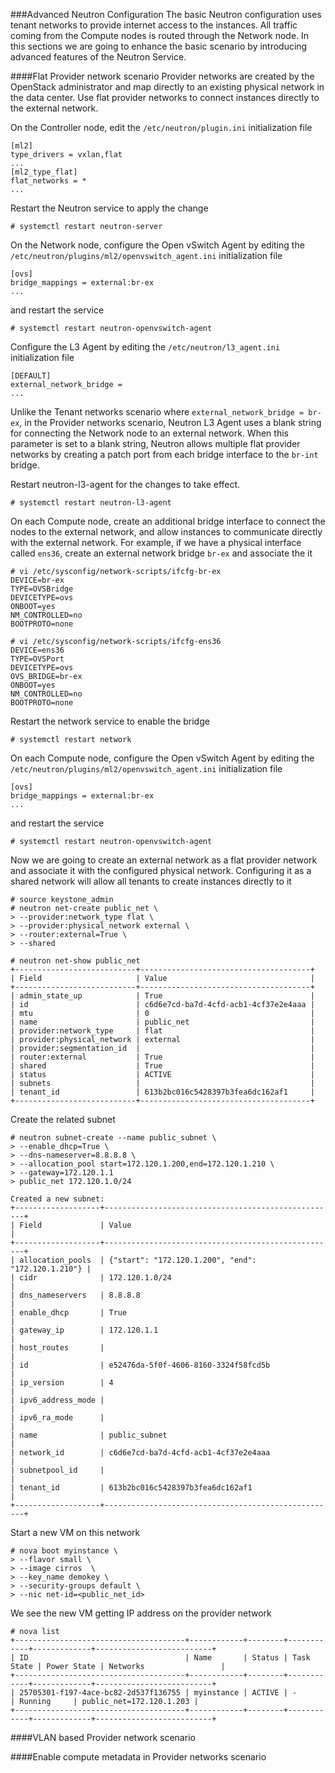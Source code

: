 ###Advanced Neutron Configuration
The basic Neutron configuration uses tenant networks to provide internet access to the instances. All traffic coming from the Compute nodes is routed through the Network node. In this sections we are going to enhance the basic scenario by introducing advanced features of the Neutron Service.

####Flat Provider network scenario
Provider networks are created by the OpenStack administrator and map directly to an existing physical network in the data center. Use flat provider networks to connect instances directly to the external network. 

On the Controller node, edit the ``/etc/neutron/plugin.ini`` initialization file

```
[ml2]
type_drivers = vxlan,flat
...
[ml2_type_flat]
flat_networks = *
...
```

Restart the Neutron service to apply the change
```
# systemctl restart neutron-server
```

On the Network node, configure the Open vSwitch Agent by editing the ``/etc/neutron/plugins/ml2/openvswitch_agent.ini`` initialization file
```
[ovs]
bridge_mappings = external:br-ex
...
```

and restart the service
```
# systemctl restart neutron-openvswitch-agent
```

Configure the L3 Agent by editing the ``/etc/neutron/l3_agent.ini`` initialization file
```
[DEFAULT]
external_network_bridge =
...
```

Unlike the Tenant networks scenario where ``external_network_bridge = br-ex``, in the Provider networks scenario, Neutron L3 Agent uses a blank string for connecting the Network node to an external network. When this parameter is set to a blank string, Neutron allows multiple flat provider networks by creating a patch port from each bridge interface to the ``br-int`` bridge.

Restart neutron-l3-agent for the changes to take effect.
```
# systemctl restart neutron-l3-agent
```

On each Compute node, create an additional bridge interface to connect the nodes to the external network, and allow instances to communicate directly with the external network. For example, if we have a physical interface called ``ens36``, create an external network bridge ``br-ex`` and associate the it
```
# vi /etc/sysconfig/network-scripts/ifcfg-br-ex
DEVICE=br-ex
TYPE=OVSBridge
DEVICETYPE=ovs
ONBOOT=yes
NM_CONTROLLED=no
BOOTPROTO=none

# vi /etc/sysconfig/network-scripts/ifcfg-ens36
DEVICE=ens36
TYPE=OVSPort
DEVICETYPE=ovs
OVS_BRIDGE=br-ex
ONBOOT=yes
NM_CONTROLLED=no
BOOTPROTO=none
```

Restart the network service to enable the bridge
```
# systemctl restart network
```

On each Compute node, configure the Open vSwitch Agent by editing the ``/etc/neutron/plugins/ml2/openvswitch_agent.ini`` initialization file
```
[ovs]
bridge_mappings = external:br-ex
...
```

and restart the service
```
# systemctl restart neutron-openvswitch-agent
```

Now we are going to create an external network as a flat provider network and associate it with the configured physical network. Configuring it as a shared network will allow all tenants to create instances directly to it

```
# source keystone_admin
# neutron net-create public_net \
> --provider:network_type flat \
> --provider:physical_network external \
> --router:external=True \
> --shared

# neutron net-show public_net
+---------------------------+--------------------------------------+
| Field                     | Value                                |
+---------------------------+--------------------------------------+
| admin_state_up            | True                                 |
| id                        | c6d6e7cd-ba7d-4cfd-acb1-4cf37e2e4aaa |
| mtu                       | 0                                    |
| name                      | public_net                           |
| provider:network_type     | flat                                 |
| provider:physical_network | external                             |
| provider:segmentation_id  |                                      |
| router:external           | True                                 |
| shared                    | True                                 |
| status                    | ACTIVE                               |
| subnets                   |                                      |
| tenant_id                 | 613b2bc016c5428397b3fea6dc162af1     |
+---------------------------+--------------------------------------+
```

Create the related subnet
```
# neutron subnet-create --name public_subnet \
> --enable_dhcp=True \
> --dns-nameserver=8.8.8.8 \
> --allocation_pool start=172.120.1.200,end=172.120.1.210 \
> --gateway=172.120.1.1
> public_net 172.120.1.0/24

Created a new subnet:
+-------------------+----------------------------------------------------+
| Field             | Value                                              |
+-------------------+----------------------------------------------------+
| allocation_pools  | {"start": "172.120.1.200", "end": "172.120.1.210"} |
| cidr              | 172.120.1.0/24                                     |
| dns_nameservers   | 8.8.8.8                                            |
| enable_dhcp       | True                                               |
| gateway_ip        | 172.120.1.1                                        |
| host_routes       |                                                    |
| id                | e52476da-5f0f-4606-8160-3324f58fcd5b               |
| ip_version        | 4                                                  |
| ipv6_address_mode |                                                    |
| ipv6_ra_mode      |                                                    |
| name              | public_subnet                                      |
| network_id        | c6d6e7cd-ba7d-4cfd-acb1-4cf37e2e4aaa               |
| subnetpool_id     |                                                    |
| tenant_id         | 613b2bc016c5428397b3fea6dc162af1                   |
+-------------------+----------------------------------------------------+
```

Start a new VM on this network
```
# nova boot myinstance \
> --flavor small \
> --image cirros  \
> --key_name demokey \
> --security-groups default \
> --nic net-id=<public_net_id>
```

We see the new VM getting IP address on the provider network
```
# nova list
+--------------------------------------+------------+--------+------------+-------------+--------------------------+
| ID                                   | Name       | Status | Task State | Power State | Networks                 |
+--------------------------------------+------------+--------+------------+-------------+--------------------------+
| 25705301-f197-4ace-bc82-2d537f136755 | myinstance | ACTIVE | -          | Running     | public_net=172.120.1.203 |
+--------------------------------------+------------+--------+------------+-------------+--------------------------+
```

####VLAN based Provider network scenario






####Enable compute metadata in Provider networks scenario

